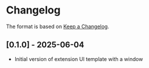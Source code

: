# Changelog

The format is based on [Keep a Changelog](https://keepachangelog.com/en/1.0.0/).


## [0.1.0] - 2025-06-04
- Initial version of extension UI template with a window

